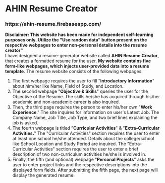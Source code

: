 <h1>AHIN Resume Creator</h1><h3> https://ahin-resume.firebaseapp.com/</h3>
<b>Disclaimer: This website has been made for independent self-learning purposes only. Utilize the "Use random data" button present on the respective webpages to enter non-personal details into the resume creator"</b><br>
I have designed a resume-generator website called <b>AHIN Resume Creator</b>, that creates a formatted resume for the user. <b>My website contains five form-like webpages, which injects user-provided data into a resume template</b>. The resume website consists of the following webpages:
<ol>
<li>The first webpage requires the user to fill "<b>Introductory Information</b>" about him/her like Name, Field of Study, and Location.
<li>The second webpage "<b>Objective & Skills</b>" queries the user for the Objective of the Resume. The skills he/she has acquired through his/her academic and non-academic career is also inquired.</li>
<li>Then, the third page requires the person to enter his/her own "<b>Work Experience</b>." The site inquires for information on user's Latest Job. The Company Name, Job Title, Job Type, and two brief lines explaining the job is asked.</li>
<li>The fourth webpage is titled "<b>Curricular Activities</b>" & "<b>Extra-Curricular Activities.</b>" The "Curricular Activities" section requires the user to enter at least one school he/she attended. Details about the college/school like School Location and Study Period are inquired. The "Extra-Curricular Activities" section requires the user to enter a brief description of two non-curriculum activities he/she is involved in.</li> 
<li>Finally, the fifth (and optional) webpage "<b>Personal Projects</b>" asks the user to enter project links and the respective descriptions into the displayed form fields. After submitting the fifth page, the next page will display the generated resume.</li>
<ol>

